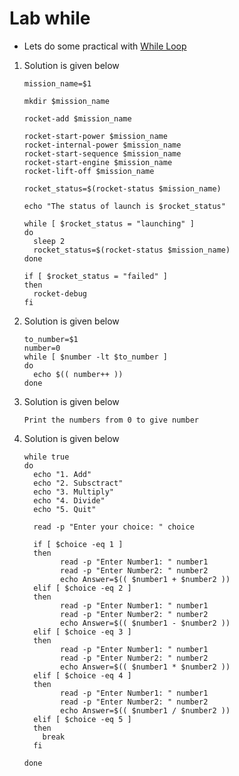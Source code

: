 # Lab while

  - Lets do some practical with [While Loop](https://kodekloud.com/courses/shell-scripts-for-beginners/lectures/21506318)

  1. Solution is given below

     <default>
    
      ```
      mission_name=$1

      mkdir $mission_name
      
      rocket-add $mission_name
      
      rocket-start-power $mission_name
      rocket-internal-power $mission_name
      rocket-start-sequence $mission_name
      rocket-start-engine $mission_name
      rocket-lift-off $mission_name
      
      rocket_status=$(rocket-status $mission_name)
      
      echo "The status of launch is $rocket_status"
      
      while [ $rocket_status = "launching" ]
      do
        sleep 2
        rocket_status=$(rocket-status $mission_name)
      done
      
      if [ $rocket_status = "failed" ]
      then
        rocket-debug
      fi
      ```

     </default>

  2. Solution is given below

     <default>
     
      ```
      to_number=$1
      number=0
      while [ $number -lt $to_number ]
      do
        echo $(( number++ ))
      done
      ```
  
     </default>

  3. Solution is given below

     <default>
 
      ```
      Print the numbers from 0 to give number
      ```
   
     </default>

  4. Solution is given below

     <default>
 
      ```
      while true
      do
        echo "1. Add"
        echo "2. Subsctract"
        echo "3. Multiply"
        echo "4. Divide"
        echo "5. Quit"
      
        read -p "Enter your choice: " choice
      
        if [ $choice -eq 1 ]
        then
              read -p "Enter Number1: " number1
              read -p "Enter Number2: " number2
              echo Answer=$(( $number1 + $number2 ))
        elif [ $choice -eq 2 ]
        then
              read -p "Enter Number1: " number1
              read -p "Enter Number2: " number2
              echo Answer=$(( $number1 - $number2 ))
        elif [ $choice -eq 3 ]
        then
              read -p "Enter Number1: " number1
              read -p "Enter Number2: " number2
              echo Answer=$(( $number1 * $number2 ))
        elif [ $choice -eq 4 ]
        then
              read -p "Enter Number1: " number1
              read -p "Enter Number2: " number2
              echo Answer=$(( $number1 / $number2 ))
        elif [ $choice -eq 5 ]
        then
          break
        fi
      
      done
      ```

     </default>